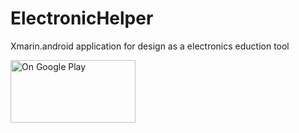 # ElectronicHelper

Xmarin.android application for design as a electronics eduction tool



<a href="https://play.google.com/store/apps/details?id=lk.stechbuzz.electronic">
<img border="0" alt="On Google Play" src="https://www.gstatic.com/android/market_images/web/play_prism_hlock_2x.png" width="200" height="100">
</a>
